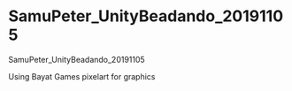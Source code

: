 # SamuPeter_UnityBeadando_20191105
SamuPeter_UnityBeadando_20191105

Using Bayat Games pixelart for graphics
